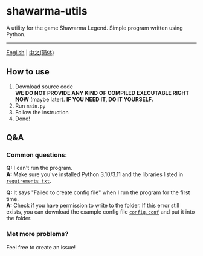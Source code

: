 # shawarma-utils
A utility for the game Shawarma Legend. Simple program written using Python.

---
[English](#) | [中文(简体)](https://github.com/XxdMkbMark/shawarma-utils/blob/main/README_ZH.md)

## How to use

1. Download source code  
   **WE DO NOT PROVIDE ANY KIND OF COMPILED EXECUTABLE RIGHT NOW** (maybe later). **IF YOU NEED IT, DO IT YOURSELF.**
2. Run `main.py`
3. Follow the instruction
4. Done!

## Q&A

### Common questions:

**Q:** I can't run the program.  
**A:** Make sure you've installed Python 3.10/3.11 and the libraries listed in [`requirements.txt`](https://raw.githubusercontent.com/XxdMkbMark/shawarma-utils/main/requirements.txt).

**Q:** It says "Failed to create config file" when I run the program for the first time.  
**A:** Check if you have permission to write to the folder. If this error still exists, you can download the example config file [`config.conf`](https://raw.githubusercontent.com/XxdMkbMark/shawarma-utils/main/config.conf) and put it into the folder.

### Met more problems?

Feel free to create an issue!
